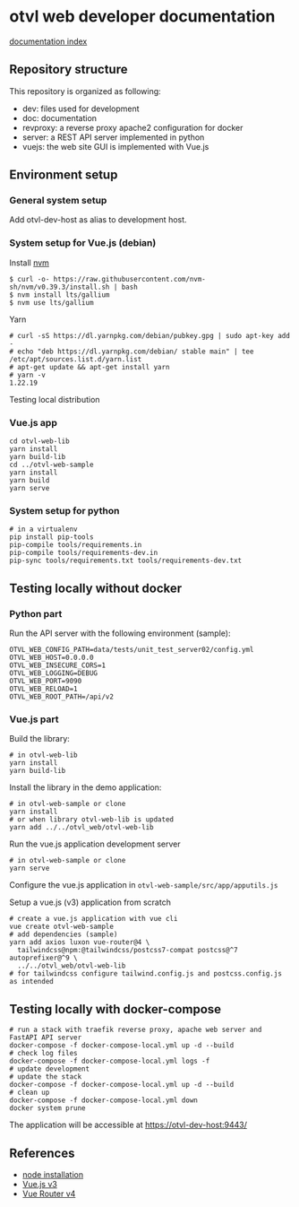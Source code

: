 # otvl web developer documentation

[documentation index](../README.md)

## Repository structure

This repository is organized as following:

- dev: files used for development
- doc: documentation
- revproxy: a reverse proxy apache2 configuration for docker
- server: a REST API server implemented in python
- vuejs: the web site GUI is implemented with Vue.js

## Environment setup

### General system setup

Add otvl-dev-host as alias to development host.

### System setup for Vue.js (debian)

Install [nvm](https://github.com/nvm-sh/nvm#install--update-script)

    $ curl -o- https://raw.githubusercontent.com/nvm-sh/nvm/v0.39.3/install.sh | bash
    $ nvm install lts/gallium
    $ nvm use lts/gallium

Yarn

    # curl -sS https://dl.yarnpkg.com/debian/pubkey.gpg | sudo apt-key add -
    # echo "deb https://dl.yarnpkg.com/debian/ stable main" | tee /etc/apt/sources.list.d/yarn.list
    # apt-get update && apt-get install yarn
    # yarn -v
    1.22.19

Testing local distribution

### Vue.js app

    cd otvl-web-lib
    yarn install
    yarn build-lib
    cd ../otvl-web-sample
    yarn install
    yarn build
    yarn serve

### System setup for python

    # in a virtualenv
    pip install pip-tools
    pip-compile tools/requirements.in
    pip-compile tools/requirements-dev.in
    pip-sync tools/requirements.txt tools/requirements-dev.txt

## Testing locally without docker

### Python part

Run the API server with the following environment (sample):

    OTVL_WEB_CONFIG_PATH=data/tests/unit_test_server02/config.yml
    OTVL_WEB_HOST=0.0.0.0
    OTVL_WEB_INSECURE_CORS=1
    OTVL_WEB_LOGGING=DEBUG
    OTVL_WEB_PORT=9090
    OTVL_WEB_RELOAD=1
    OTVL_WEB_ROOT_PATH=/api/v2

### Vue.js part

Build the library:

    # in otvl-web-lib
    yarn install
    yarn build-lib

Install the library in the demo application:

    # in otvl-web-sample or clone
    yarn install
    # or when library otvl-web-lib is updated
    yarn add ../../otvl_web/otvl-web-lib

Run the vue.js application development server

    # in otvl-web-sample or clone
    yarn serve

Configure the vue.js application in `otvl-web-sample/src/app/apputils.js`

Setup a vue.js (v3) application from scratch

    # create a vue.js application with vue cli
    vue create otvl-web-sample
    # add dependencies (sample)
    yarn add axios luxon vue-router@4 \
      tailwindcss@npm:@tailwindcss/postcss7-compat postcss@^7 autoprefixer@^9 \
      ../../otvl_web/otvl-web-lib
    # for tailwindcss configure tailwind.config.js and postcss.config.js as intended

## Testing locally with docker-compose

    # run a stack with traefik reverse proxy, apache web server and FastAPI API server
    docker-compose -f docker-compose-local.yml up -d --build
    # check log files
    docker-compose -f docker-compose-local.yml logs -f
    # update development
    # update the stack
    docker-compose -f docker-compose-local.yml up -d --build
    # clean up
    docker-compose -f docker-compose-local.yml down
    docker system prune

The application will be accessible at [https://otvl-dev-host:9443/](https://otvl-dev-host:9443/)

## References

- [node installation](https://github.com/nodesource/distributions/blob/master/README.md#deb)
- [Vue.js v3](https://v3.vuejs.org/)
- [Vue Router v4](https://next.router.vuejs.org/)
